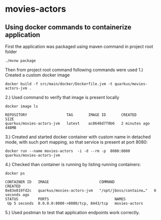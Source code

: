 # movies-actors

## Using docker commands to containerize application

First the application was packaged using maven command in project root folder
```shell script
./mvnw package
```

Then from project root command following commands were used
1.) Created  a custom docker image
```shell script
docker build -f src/main/docker/Dockerfile.jvm -t quarkus/movies-actors-jvm .
```

2.) Used command to verify that image is present locally
```shell script
docker image ls
```
```console
REPOSITORY                  TAG       IMAGE ID       CREATED         SIZE
quarkus/movies-actors-jvm   latest    ac8648d7f0b6   2 minutes ago   448MB
```

3.) Created and started docker container with custom name in detached mode, with such port mapping, so that service is present at port 8080:
```shell script
docker run --name movies-actors  -i -d --rm -p  8080:8080 quarkus/movies-actors-jvm
```

4.) Checked than container is running by listing running containers:
```shell script
docker ps
```
```console
CONTAINER ID   IMAGE                       COMMAND                  CREATED         
8e83e819fd2c   quarkus/movies-actors-jvm   "/opt/jboss/containe…"   6 seconds ago  
STATUS         PORTS                              NAMES
 Up 5 seconds  0.0.0.0:8080->8080/tcp, 8443/tcp   movies-actors
```

5.) Used postman to test that application endpoints work correctly.

